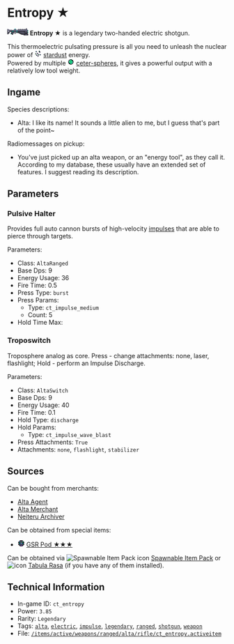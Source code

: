 # Entropy ★

<img src="https://raw.githubusercontent.com/Ceterai/Enternia/main/items/active/weapons/ranged/alta/rifle/ct_entropy.png" alt="Entropy ★ icon" loading="lazy" width="auto" height="16px"/> **Entropy ★** is a legendary two-handed electric shotgun.

This thermoelectric pulsating pressure is all you need to unleash the nuclear power of <img src="https://raw.githubusercontent.com/Ceterai/Enternia/main/items/generic/crafting/ct_stardust.png" alt="Stardust icon" loading="lazy" width="auto" height="16px"/> [stardust](https://ceterai.github.io/MyEnternia/Wiki/Stardust) energy.  
Powered by multiple <img src="https://raw.githubusercontent.com/Ceterai/Enternia/main/items/generic/crafting/alta/cetersphere.png" alt="Ceter-Sphere icon" loading="lazy" width="auto" height="16px"/> [ceter-spheres](https://ceterai.github.io/MyEnternia/Wiki/Ceter-Sphere), it gives a powerful output with a relatively low tool weight.

## Ingame

Species descriptions:

- Alta: I like its name! It sounds a little alien to me, but I guess that's part of the point~

Radiomessages on pickup:

- You've just picked up an alta weapon, or an "energy tool", as they call it. According to my database, these usually have an extended set of features. I suggest reading its description.

## Parameters

### Pulsive Halter

Provides full auto cannon bursts of high-velocity [impulses](https://ceterai.github.io/MyEnternia/Wiki/Tags/Impulse) that are able to pierce through targets.

Parameters:

- Class: `AltaRanged`
- Base Dps: 9
- Energy Usage: 36
- Fire Time: 0.5
- Press Type: `burst`
- Press Params:
  - Type: `ct_impulse_medium`
  - Count: 5
- Hold Time Max:

### Troposwitch

Troposphere analog as core.
Press - change attachments: none, laser, flashlight;
Hold - perform an Impulse Discharge.

Parameters:

- Class: `AltaSwitch`
- Base Dps: 9
- Energy Usage: 40
- Fire Time: 0.1
- Hold Type: `discharge`
- Hold Params:
  - Type: `ct_impulse_wave_blast`
- Press Attachments: `True`
- Attachments:  `none`,  `flashlight`,  `stabilizer`

## Sources

Can be bought from merchants:

- [Alta Agent](https://ceterai.github.io/MyEnternia/Wiki/AltaAgent)
- [Alta Merchant](https://ceterai.github.io/MyEnternia/Wiki/AltaMerchant)
- [Neiteru Archiver](https://ceterai.github.io/MyEnternia/Wiki/NeiteruArchiver)

Can be obtained from special items:

- <img src="https://raw.githubusercontent.com/Ceterai/Enternia/main/items/active/alta/loot/other/gsr.png" alt="GSR Pod ★★★ icon" loading="lazy" width="auto" height="16px"/> [GSR Pod ★★★](https://ceterai.github.io/MyEnternia/Wiki/GSRPod)

Can be obtained via <img src="https://raw.githubusercontent.com/Silverfeelin/Starbound-SpawnableItemPack/master/interface/sip/iconSmall.png" alt="Spawnable Item Pack icon" width="18" height="14"/> [Spawnable Item Pack](https://steamcommunity.com/sharedfiles/filedetails/?id=733665104) or <img src="https://steamuserimages-a.akamaihd.net/ugc/263843960696222713/3EC9A7C005541F7D577EBCB8C5736B4EFC9973D6/" alt="icon" width="8" height="12"/> [Tabula Rasa](https://community.playstarbound.com/resources/the-tabula-rasa.3222/) (if you have any of them installed).

## Technical Information

- In-game ID: `ct_entropy`
- Power: `3.85`
- Rarity: `Legendary`
- Tags: [`alta`](https://ceterai.github.io/MyEnternia/Wiki/Tags/Alta), [`electric`](https://ceterai.github.io/MyEnternia/Wiki/Tags/Electric), [`impulse`](https://ceterai.github.io/MyEnternia/Wiki/Tags/Impulse), [`legendary`](https://ceterai.github.io/MyEnternia/Wiki/Tags/Legendary), [`ranged`](https://ceterai.github.io/MyEnternia/Wiki/Tags/Ranged), [`shotgun`](https://ceterai.github.io/MyEnternia/Wiki/Tags/Shotgun), [`weapon`](https://ceterai.github.io/MyEnternia/Wiki/Tags/Weapon)
- File: [`/items/active/weapons/ranged/alta/rifle/ct_entropy.activeitem`](https://github.com/Ceterai/Enternia/blob/main/items/active/weapons/ranged/alta/rifle/ct_entropy.activeitem)
